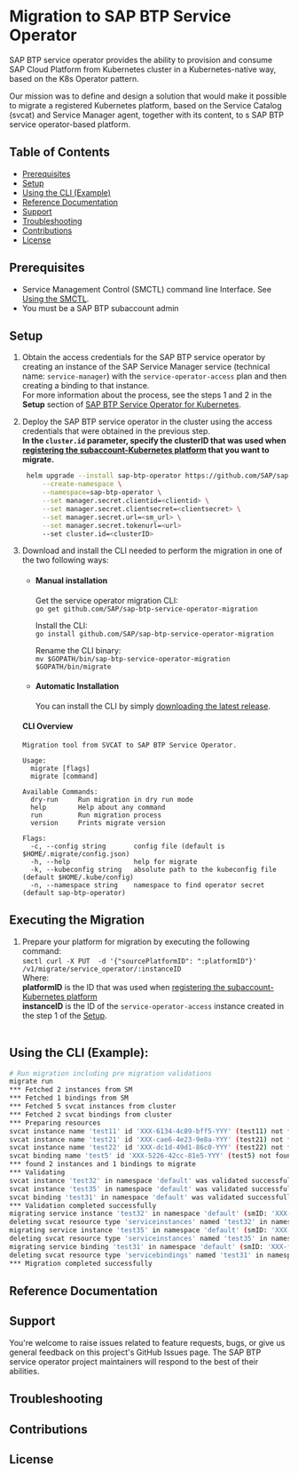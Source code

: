 # Migration to SAP BTP Service Operator 

SAP BTP service operator provides the ability to provision and consume SAP Cloud Platform from Kubernetes cluster in a Kubernetes-native way, based on the K8s Operator pattern.

Our mission was to define and design a solution that would make it possible to migrate a registered Kubernetes platform, based on the Service Catalog (svcat) and Service Manager agent, together with its content, to s SAP BTP service operator-based platform.

## Table of Contents
* [Prerequisites](#prerequisites)
* [Setup](#setup)
* [Using the CLI (Example)](#using-the-cli-example)
* [Reference Documentation](#reference-documentation)
* [Support](#support)
* [Troubleshooting](#troubleshooting)
* [Contributions](#contributions)
* [License](#license)

## Prerequisites
- Service Management Control (SMCTL) command line Interface. See [Using the SMCTL](https://help.sap.com/viewer/09cc82baadc542a688176dce601398de/Cloud/en-US/0107f3f8c1954a4e96802f556fc807e3.html).
- You must be a SAP BTP subaccount admin


## Setup


1. Obtain the access credentials for the SAP BTP service operator by creating an instance of the SAP Service Manager service (technical name: ```service-manager```) with the ```service-operator-access``` plan and then creating a binding to that instance.</br>
   For more information about the process, see the steps 1 and 2 in the **Setup** section of [SAP BTP Service Operator for Kubernetes](https://github.com/SAP/sap-btp-service-operator#setup).</br>
2. Deploy the SAP BTP service operator in the cluster using the access credentials that were obtained in the previous step.</br>**In the ```cluster.id``` parameter, specify the clusterID that was used when [registering the subaccount-Kubernetes platform](https://help.sap.com/viewer/09cc82baadc542a688176dce601398de/Cloud/en-US/a55506d6ceea4e3bb4534739bf0699d9.html) that you want to migrate.**
   
   ```bash
    helm upgrade --install sap-btp-operator https://github.com/SAP/sap-btp-service-operator/releases/download/<release>/sap-btp-operator-<release>.tgz \
        --create-namespace \
        --namespace=sap-btp-operator \
        --set manager.secret.clientid=<clientid> \
        --set manager.secret.clientsecret=<clientsecret> \
        --set manager.secret.url=<sm_url> \
        --set manager.secret.tokenurl=<url>
        --set cluster.id=<clusterID>
    ```
    
3. Download and install the CLI needed to perform the migration in one of the two following ways:


   * #### Manual installation</br>
     Get the service operator migration CLI:</br>
      ``go get github.com/SAP/sap-btp-service-operator-migration``

     Install the CLI:</br>
     ``go install github.com/SAP/sap-btp-service-operator-migration``

     Rename the CLI binary:</br>
     ``mv $GOPATH/bin/sap-btp-service-operator-migration $GOPATH/bin/migrate``

    * #### Automatic Installation</br>
      You can install the CLI by simply [downloading the latest release](https://github.com/SAP/sap-btp-service-operator-migration/releases).</br>
     
   
 
     #### CLI Overview</br>

     ```
     Migration tool from SVCAT to SAP BTP Service Operator.

     Usage:
       migrate [flags]
       migrate [command]

     Available Commands:
       dry-run     Run migration in dry run mode
       help        Help about any command
       run         Run migration process
       version     Prints migrate version

     Flags:
       -c, --config string       config file (default is $HOME/.migrate/config.json)
       -h, --help                help for migrate
       -k, --kubeconfig string   absolute path to the kubeconfig file (default $HOME/.kube/config)
       -n, --namespace string    namespace to find operator secret (default sap-btp-operator)
     ```

## Executing the Migration

1. Prepare your platform for migration by executing the following command: </br>
```smctl curl -X PUT  -d '{"sourcePlatformID": ":platformID"}' /v1/migrate/service_operator/:instanceID``` </br>
   Where:</br> **platformID** is the ID that was used when [registering the subaccount-Kubernetes platform](https://help.sap.com/viewer/09cc82baadc542a688176dce601398de/Cloud/en-US/a55506d6ceea4e3bb4534739bf0699d9.html) </br> **instanceID** is the ID of the ```service-operator-access``` instance created in the step 1 of the [Setup](#setup).</br></br>


## Using the CLI (Example):

```sh
# Run migration including pre migration validations
migrate run
*** Fetched 2 instances from SM
*** Fetched 1 bindings from SM
*** Fetched 5 svcat instances from cluster
*** Fetched 2 svcat bindings from cluster
*** Preparing resources
svcat instance name 'test11' id 'XXX-6134-4c89-bff5-YYY' (test11) not found in SM, skipping it...
svcat instance name 'test21' id 'XXX-cae6-4e23-9e8a-YYY' (test21) not found in SM, skipping it...
svcat instance name 'test22' id 'XXX-dc1d-49d1-86c0-YYY' (test22) not found in SM, skipping it...
svcat binding name 'test5' id 'XXX-5226-42cc-81e5-YYY' (test5) not found in SM, skipping it...
*** found 2 instances and 1 bindings to migrate
*** Validating
svcat instance 'test32' in namespace 'default' was validated successfully
svcat instance 'test35' in namespace 'default' was validated successfully
svcat binding 'test31' in namespace 'default' was validated successfully
*** Validation completed successfully
migrating service instance 'test32' in namespace 'default' (smID: 'XXX-3d1f-40db-8cac-YYY')
deleting svcat resource type 'serviceinstances' named 'test32' in namespace 'default'
migrating service instance 'test35' in namespace 'default' (smID: 'XXX-0f94-4fde-b524-YYY')
deleting svcat resource type 'serviceinstances' named 'test35' in namespace 'default'
migrating service binding 'test31' in namespace 'default' (smID: 'XXX-fc36-4d50-a925-YYY')
deleting svcat resource type 'servicebindings' named 'test31' in namespace 'default'
*** Migration completed successfully

```
## Reference Documentation

## Support
You're welcome to raise issues related to feature requests, bugs, or give us general feedback on this project's GitHub Issues page. 
The SAP BTP service operator project maintainers will respond to the best of their abilities. 

## Troubleshooting

## Contributions

## License
